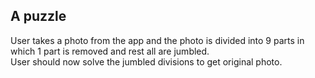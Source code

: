 <h2> A puzzle</h2>
User takes a photo from the app and the photo is divided into 9 parts in which 1 part is removed and rest all are jumbled.<br>User should now solve the jumbled divisions to get original photo.
